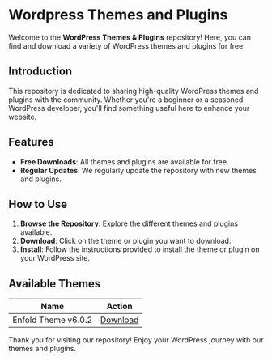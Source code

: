 # Wordpress Themes and Plugins

Welcome to the **WordPress Themes & Plugins** repository! Here, you can find and download a variety of WordPress themes and plugins for free.

## Introduction

This repository is dedicated to sharing high-quality WordPress themes and plugins with the community. Whether you're a beginner or a seasoned WordPress developer, you'll find something useful here to enhance your website.

## Features

- **Free Downloads**: All themes and plugins are available for free.
- **Regular Updates**: We regularly update the repository with new themes and plugins.

## How to Use

1. **Browse the Repository**: Explore the different themes and plugins available.
2. **Download**: Click on the theme or plugin you want to download.
3. **Install**: Follow the instructions provided to install the theme or plugin on your WordPress site.


## Available Themes

| Name         | Action                             |
|--------------|------------------------------------|
| Enfold Theme v6.0.2      | [Download](./themes/enfold-theme.md)|

Thank you for visiting our repository! Enjoy your WordPress journey with our themes and plugins.
